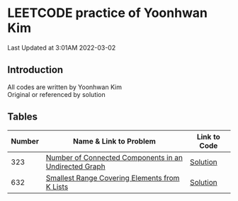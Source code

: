 # LEETCODE practice of Yoonhwan Kim
Last Updated at 3:01AM 2022-03-02

## Introduction
All codes are written by Yoonhwan Kim <br />
Original or referenced by solution

## Tables
Number | Name & Link to Problem | Link to Code 
--- | --- | ---
| 323 | [Number of Connected Components in an Undirected Graph](https://leetcode.com/problems/number-of-connected-components-in-an-undirected-graph/) | [Solution](https://github.com/micyhkim/leetcodePractice/tree/main/323_Number_of_Connected_Components_in_an_Undirected_Graph)
| 632 | [Smallest Range Covering Elements from K Lists](https://leetcode.com/problems/smallest-range-covering-elements-from-k-lists/) | [Solution](https://github.com/micyhkim/leetcodePractice/tree/main/632_Smallest_Range_Covering_Elements_from_K_Lists)